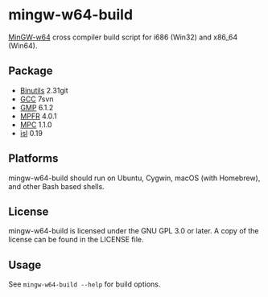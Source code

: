 # mingw-w64-build
[MinGW-w64](https://mingw-w64.org) cross compiler build script for i686 (Win32) and x86_64 (Win64).

## Package
* [Binutils](https://www.gnu.org/software/binutils/) 2.31git
* [GCC](https://gcc.gnu.org/) 7svn
* [GMP](https://gmplib.org/) 6.1.2
* [MPFR](http://www.mpfr.org/) 4.0.1
* [MPC](http://www.multiprecision.org/mpc/) 1.1.0
* [isl](http://isl.gforge.inria.fr/) 0.19

## Platforms
mingw-w64-build should run on Ubuntu, Cygwin, macOS (with Homebrew), and other Bash based shells.

## License
mingw-w64-build is licensed under the GNU GPL 3.0 or later. A copy of the license can be found in the LICENSE file.

## Usage
See `mingw-w64-build --help` for build options.
